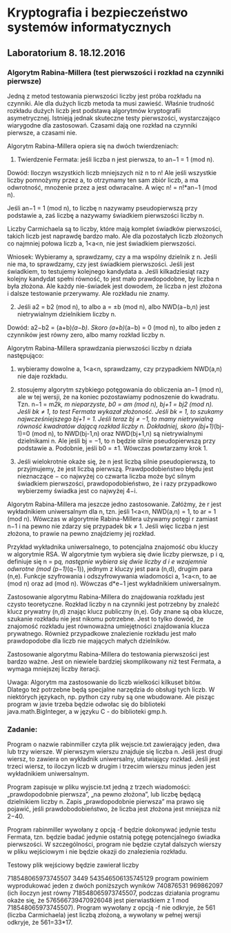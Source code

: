 # Kryptografia i bezpieczeństwo systemów informatycznych
## Laboratorium 8. 18.12.2016
### Algorytm Rabina-Millera (test pierwszości i rozkład na czynniki pierwsze)

Jedną z metod testowania pierwszości liczby jest próba rozkładu na czynniki. Ale dla dużych liczb metoda ta musi zawieść. Właśnie trudność rozkładu dużych liczb jest podstawą algorytmów kryptografii asymetrycznej. Istnieją jednak skuteczne testy pierwszości, wystarczająco wiarygodne dla zastosowań. Czasami dają one rozkład na czynniki pierwsze, a czasami nie.

Algorytm Rabina-Millera opiera się na dwóch twierdzeniach:

1. Twierdzenie Fermata: jeśli liczba n jest pierwsza, to an−1 = 1 (mod n).

Dowód: Iloczyn wszystkich liczb mniejszych niż n to n! Ale jeśli wszystkie liczby pomnożymy przez a, to otrzymamy ten sam zbiór liczb, a ma odwrotność, mnożenie przez a jest odwracalne. A więc n! = n!*an−1 (mod n).

Jeśli an−1 = 1 (mod n), to liczbę n nazywamy pseudopierwszą przy podstawie a, zaś liczbę a nazywamy świadkiem pierwszości liczby n.

Liczby Carmichaela są to liczby, które mają komplet świadków pierwszości, takich liczb jest naprawdę bardzo mało. Ale dla pozostałych liczb złożonych co najmniej połowa liczb a, 1<a<n, nie jest świadkiem pierwszości.

Wniosek: Wybieramy a, sprawdzamy, czy a ma wspólny dzielnik z n. Jeśli nie ma, to sprawdzamy, czy jest świadkiem pierwszości. Jeśli jest świadkiem, to testujemy kolejnego kandydata a. Jeśli kilkadziesiąt razy kolejny kandydat spełni równość, to jest mało prawdopodobne, by liczba n była złożona. Ale każdy nie-świadek jest dowodem, że liczba n jest złożona i dalsze testowanie przerywamy. Ale rozkładu nie znamy.

2. Jeśli a2 = b2 (mod n), to albo a = ±b (mod n), albo NWD(a−b,n) jest nietrywialnym dzielnikiem liczby n.

Dowód: a2−b2 = (a+b)*(a−b). Skoro (a+b)*(a−b) = 0 (mod n), to albo jeden z czynników jest równy zero, albo mamy rozkład liczby n.

Algorytm Rabina-Millera sprawdzania pierwszości liczby n działa następująco:

1. wybieramy dowolne a, 1<a<n, sprawdzamy, czy przypadkiem NWD(a,n) nie daje rozkładu.

2. stosujemy algorytm szybkiego potęgowania do obliczenia an−1 (mod n), ale w tej wersji, że na koniec pozostawiamy podnoszenie do kwadratu. Tzn. n−1 = m*2k, m nieparzyste, b0 = am (mod n), bj+1 = bj2 (mod n). Jeśli bk ≠ 1, to test Fermata wykazał złożoność. Jeśli bk = 1, to szukamy najwcześniejszego bj+1 = 1. Jeśli teraz bj ≠ −1, to mamy nietrywialną równość kwadratów dającą rozkład liczby n. Dokładniej, skoro (bj+1)*(bj-1)=0 (mod n), to NWD(bj-1,n) oraz NWD(bj+1,n) są nietrywialnymi dzielnikami n. Ale jeśli bj = −1, to n będzie silnie pseudopierwszą przy podstawie a. Podobnie, jeśli b0 = ±1. Wówczas powtarzamy krok 1.

3. Jeśli wielokrotnie okaże się, że n jest liczbą silnie pseudopierwszą, to przyjmujemy, że jest liczbą pierwszą. Prawdpodobieństwo błędu jest nieznaczące − co najwyżej co czwarta liczba może być silnym świadkiem pierwszości, prawdopodobieństwo, że i razy przypadkowo wybierzemy świadka jest co najwyżej 4−i.

Algorytm Rabina-Millera ma jeszcze jedno zastosowanie. Załóżmy, że r jest wykładnikiem uniwersalnym dla n, tzn. jeśli 1<a<n, NWD(a,n) = 1, to ar = 1 (mod n). Wówczas w algorytmie Rabina-Millera używamy potęgi r zamiast n−1 i na pewno nie zdarzy się przypadek bk ≠ 1. Jeśli więc liczba n jest złożona, to prawie na pewno znajdziemy jej rozkład.

Przykład wykładnika uniwersalnego, to potencjalna znajomość obu kluczy w algorytmie RSA. W algorytmie tym wybiera się dwie liczby pierwsze, p i q, definiuje się n =  p*q, następnie wybiera się dwie liczby d i e wzajemnie odwrotne (mod (p−1)*(q−1)), jednym z kluczy jest para (n,d), drugim para (n,e). Funkcje szyfrowania i odszyfrowywania wiadomości a, 1<a<n, to ae (mod n) oraz ad (mod n). Wówczas d*e−1 jest wykładnikiem uniwersalnym.

Zastosowanie algorytmu Rabina-Millera do znajdowania rozkładu jest czysto teoretyczne. Rozkład liczby n na czynniki jest potrzebny by znależć klucz prywatny (n,d) znając klucz publiczny (n,e). Gdy znane są oba klucze, szukanie rozkładu nie jest nikomu potrzebne. Jest to tylko dowód, że znajomość rozkładu jest równoważna umiejętności znajdowania klucza prywatnego. Również przypadkowe znalezienie rozkładu jest mało prawdopodobe dla liczb nie mających małych dzielników.

Zastosowanie algorytmu Rabina-Millera do testowania pierwszości jest bardzo ważne. Jest on niewiele bardziej skomplikowany niż test Fermata, a wymaga mniejszej liczby iteracji.

Uwaga: Algorytm ma zastosowanie do liczb wielkości kilkuset bitów. Dlatego też potrzebne będą specjalne narzędzia do obsługi tych liczb. W niektórych językach, np. python czy ruby są one wbudowane. Ale pisząc program w javie trzeba będzie odwołac się do biblioteki java.math.BigInteger, a w języku C - do biblioteki gmp.h.

### Zadanie:

Program o nazwie rabinmiller czyta plik wejscie.txt zawierający jeden, dwa lub trzy wiersze. W pierwszym wierszu znajduje się liczba n. Jeśli jest drugi wiersz, to zawiera on wykładnik uniwersalny, ułatwiający rozkład. Jeśli jest trzeci wiersz, to iloczyn liczb w drugim i trzecim wierszu minus jeden jest wykładnikiem uniwersalnym.

Program zapisuje w pliku wyjscie.txt jedną z trzech wiadomości: „prawdopodobnie pierwsza”, „na pewno złożona”, lub liczbę będącą dzielnikiem liczby n. Zapis „prawdopodobnie pierwsza” ma prawo się pojawić, jeśli prawdobodobieństwo, że liczba jest złożona jest mniejsza niż 2−40.

Program rabinmiller wywołany z opcją -f będzie dokonywać jedynie testu Fermata, tzn. będzie badać jedynie ostatnią potęgę potencjalnego świadka pierwszości. W szczególności, program nie będzie czytał dalszych wierszy w pliku wejściowym i nie będzie okazji do znalezienia rozkładu.

Testowy plik wejściowy będzie zawierał liczby

718548065973745507
3449
543546506135745129
program powiniem wyprodukować jeden z dwóch poniższych wyników
740876531
969862097
(ich iloczyn jest równy 718548065973745507, podczas działania programu okaże się, że 576566739470926048 jest pierwiastkiem z 1 mod 718548065973745507).
Program wywołany z opcją -f nie odkryje, że 561 (liczba Carmichaela) jest liczbą złożoną, a wywołany w pełnej wersji odkryje, że 561=33*17.
